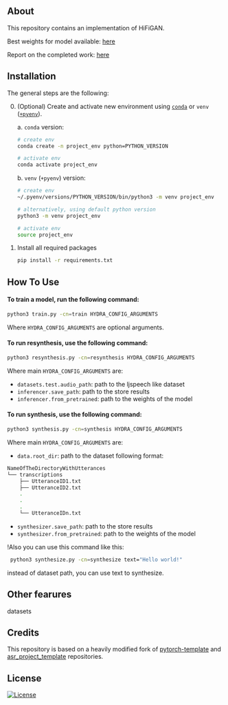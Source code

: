 ## About

This repository contains an implementation of HiFiGAN.

Best weights for model available: [here](https://disk.yandex.ru/d/DHq4RWzdd6x7DA)

Report on the completed work: [here](./report/report.md)
## Installation

The general steps are the following:

0. (Optional) Create and activate new environment using [`conda`](https://conda.io/projects/conda/en/latest/user-guide/getting-started.html) or `venv` ([`+pyenv`](https://github.com/pyenv/pyenv)).

   a. `conda` version:

   ```bash
   # create env
   conda create -n project_env python=PYTHON_VERSION

   # activate env
   conda activate project_env
   ```

   b. `venv` (`+pyenv`) version:

   ```bash
   # create env
   ~/.pyenv/versions/PYTHON_VERSION/bin/python3 -m venv project_env

   # alternatively, using default python version
   python3 -m venv project_env

   # activate env
   source project_env
   ```

1. Install all required packages

   ```bash
   pip install -r requirements.txt
   ```


## How To Use

#### To train a model, run the following command:

```bash
python3 train.py -cn=train HYDRA_CONFIG_ARGUMENTS
```

Where `HYDRA_CONFIG_ARGUMENTS` are optional arguments.

#### To run resynthesis, use the following command:

```bash
python3 resynthesis.py -cn=resynthesis HYDRA_CONFIG_ARGUMENTS
```

Where main `HYDRA_CONFIG_ARGUMENTS` are:

- `datasets.test.audio_path`: path to the ljspeech like dataset
- `inferencer.save_path`: path to the store results
- `inferencer.from_pretrained`: path to the weights of the model

#### To run synthesis, use the following command:

```bash
python3 synthesis.py -cn=synthesis HYDRA_CONFIG_ARGUMENTS
```

Where main `HYDRA_CONFIG_ARGUMENTS` are:

- `data.root_dir`: path to the dataset following format:

```bash
NameOfTheDirectoryWithUtterances
└── transcriptions
    ├── UtteranceID1.txt
    ├── UtteranceID2.txt
    .
    .
    .
    └── UtteranceIDn.txt
```

- `synthesizer.save_path`: path to the store results
- `synthesizer.from_pretrained`: path to the weights of the model

!Also you can use this command like this:

```bash
 python3 synthesize.py -cn=synthesize text="Hello world!"
```

instead of dataset path, you can use text to synthesize.

## Other fearures

datasets

## Credits

This repository is based on a heavily modified fork of [pytorch-template](https://github.com/victoresque/pytorch-template) and [asr_project_template](https://github.com/WrathOfGrapes/asr_project_template) repositories.

## License

[![License](https://img.shields.io/badge/license-MIT-blue.svg)](/LICENSE)
